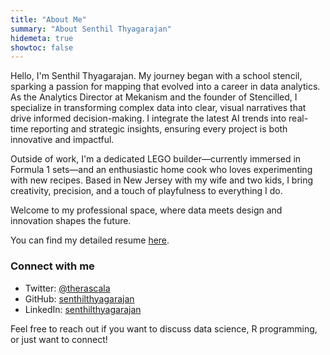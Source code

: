 ```yaml
---
title: "About Me"
summary: "About Senthil Thyagarajan"
hidemeta: true
showtoc: false
---
```


Hello, I'm Senthil Thyagarajan. My journey began with a school stencil, sparking a passion for mapping that evolved into a career in data analytics. As the Analytics Director at Mekanism and the founder of Stencilled, I specialize in transforming complex data into clear, visual narratives that drive informed decision-making. I integrate the latest AI trends into real-time reporting and strategic insights, ensuring every project is both innovative and impactful.

Outside of work, I'm a dedicated LEGO builder—currently immersed in Formula 1 sets—and an enthusiastic home cook who loves experimenting with new recipes. Based in New Jersey with my wife and two kids, I bring creativity, precision, and a touch of playfulness to everything I do.

Welcome to my professional space, where data meets design and innovation shapes the future.

You can find my detailed resume [here](https://github.com/senthilthyagarajan/stencilled.me/blob/master/SENTHIL_THYAGARAJAN_Resume.pdf).

### Connect with me

- Twitter: [@therascala](https://twitter.com/therascala)
- GitHub: [senthilthyagarajan](https://github.com/senthilthyagarajan)
- LinkedIn: [senthilthyagarajan](https://linkedin.com/in/senthilthyagarajan)

Feel free to reach out if you want to discuss data science, R programming, or just want to connect! 